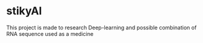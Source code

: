 # stikyAI
This project is made to research Deep-learning and possible combination of RNA sequence used as a medicine
